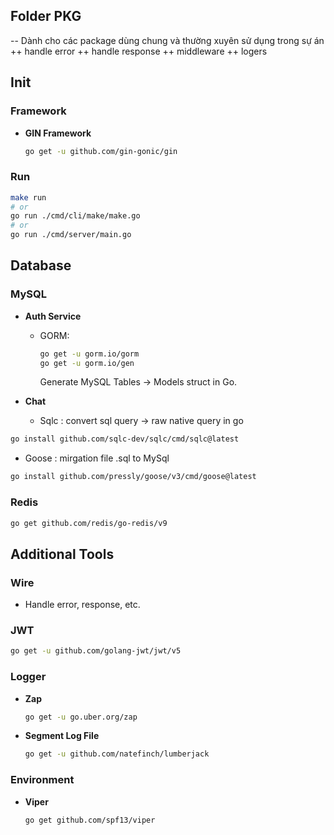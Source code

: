 ## Folder PKG

-- Dành cho các package dùng chung và thường xuyên sử dụng trong sự án
++ handle error
++ handle response
++ middleware
++ logers

## Init

### Framework

- **GIN Framework**
  ```bash
  go get -u github.com/gin-gonic/gin
  ```

### Run

```bash
make run
# or
go run ./cmd/cli/make/make.go
# or
go run ./cmd/server/main.go
```

## Database

### MySQL

- **Auth Service**

  - GORM:
    ```bash
    go get -u gorm.io/gorm
    go get -u gorm.io/gen
    ```
    Generate MySQL Tables -> Models struct in Go.

- **Chat**
  - Sqlc : convert sql query -> raw native query in go

```bash
go install github.com/sqlc-dev/sqlc/cmd/sqlc@latest
```

- Goose : mirgation file .sql to MySql

```bash
go install github.com/pressly/goose/v3/cmd/goose@latest
```

### Redis

```bash
go get github.com/redis/go-redis/v9
```

## Additional Tools

### Wire

- Handle error, response, etc.

### JWT

```bash
go get -u github.com/golang-jwt/jwt/v5
```

### Logger

- **Zap**
  ```bash
  go get -u go.uber.org/zap
  ```
- **Segment Log File**
  ```bash
  go get -u github.com/natefinch/lumberjack
  ```

### Environment

- **Viper**
  ```bash
  go get github.com/spf13/viper
  ```
